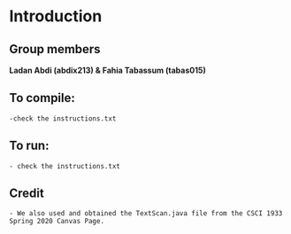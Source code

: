 # Introduction 

## Group members
**Ladan Abdi (abdix213) & Fahia Tabassum (tabas015)**


## To compile:
	-check the instructions.txt
	
## To run:
	- check the instructions.txt

## Credit 
	- We also used and obtained the TextScan.java file from the CSCI 1933 Spring 2020 Canvas Page.
